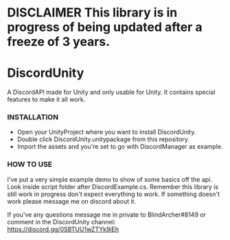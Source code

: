 # DISCLAIMER This library is in progress of being updated after a freeze of 3 years.

# DiscordUnity
A DiscordAPI made for Unity and only usable for Unity. It contains special features to make it all work.

### INSTALLATION
- Open your UnityProject where you want to install DiscordUnity.
- Double click DiscordUnity.unitypackage from this repository.
- Import the assets and you're set to go with DiscordManager as example.

### HOW TO USE
I've put a very simple example demo to show of some basics off the api. Look inside script folder after DiscordExample.cs. 
Remember this library is still work in progress don't expect everything to work. If something doesn't work please message me on discord about it.

If you've any questions message me in private to BlindArcher#8149 or comment in the DiscordUnity channel: https://discord.gg/0SBTUU1wZTYk9iEh
